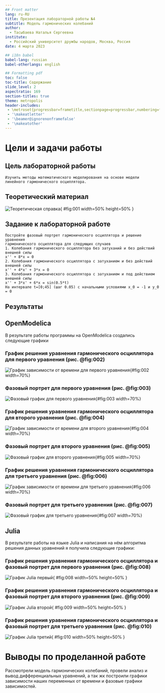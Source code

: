 ```yaml
---
## Front matter
lang: ru-RU
title: Презентация лабораторной работы №4
subtitle: Модель гармонических колебаний
author:
  - Тасыбаева Наталья Сергеевна
institute:
  - Российский университет дружбы народов, Москва, Россия
date: 4 марта 2023

## i18n babel
babel-lang: russian
babel-otherlangs: english

## Formatting pdf
toc: false
toc-title: Содержание
slide_level: 2
aspectratio: 169
section-titles: true
theme: metropolis
header-includes:
 - \metroset{progressbar=frametitle,sectionpage=progressbar,numbering=fraction}
 - '\makeatletter'
 - '\beamer@ignorenonframefalse'
 - '\makeatother'
---
```


# Цели и задачи работы

## Цель лабораторной работы

```
Изучить методы математического моделирования на основе модели линейного гармонического осциллятора.
```
## Теоретический материал 

![Теоретическая справка](image/теория.png){ #fig:001 width=50% height=50% }

## Задание к лабораторной работе
```
Постройте фазовый портрет гармонического осциллятора и решение уравнения
гармонического осциллятора для следующих случаев
1. Колебания гармонического осциллятора без затуханий и без действий внешней силы
x'' + 8*x = 0
2. Колебания гармонического осциллятора c затуханием и без действий внешней силы
x'' + 4*x' + 3*x = 0
3. Колебания гармонического осциллятора c затуханием и под действием внешней силы
x'' + 3*x' + 6*x = sin(0.5*t)
На интервале t=[0;45] (шаг 0.05) с начальными условиями x_0 = -1 и y_0 = 0
```

## Результаты
## OpenModelica
В результате работы программы на OpenModelica создались следующие графики

### График решения уравнения гармонического осциллятора для первого уравнения (рис. @fig:002)

![График зависимости от времени для первого уравнения](image/ОМ_1.png){#fig:002 width=70%}

### Фазовый портрет для первого уравнения (рис. @fig:003)

![Фазовый график для первого уравнения](image/ОМ_1_фаз.png){#fig:003 width=70%}

### График решения уравнения гармонического осциллятора для второго уравнения (рис. @fig:004)

![График зависимости от времени для второго уравнения](image/ОМ_2.png){#fig:004 width=70%}

### Фазовый портрет для второго уравнения (рис. @fig:005)

![Фазовый график для второго уравнения](image/ОМ_2_фаз.png){#fig:005 width=70%}

### График решения уравнения гармонического осциллятора для третьего уравнения (рис. @fig:006)

![График зависимости от времени для третьего уравнения](image/ОМ_3.png){#fig:006 width=70%}

### Фазовый портрет для третьего уравнения (рис. @fig:007)

![Фазовый график для третьего уравнения](image/ОМ_3_фаз.png){#fig:007 width=70%}

## Julia
В результате работы на языке Julia и написания на нём алгоритма решения данных уравнений я получила следующие графики:

### График решения уравнения гармонического осциллятора и фазовый портрет для первого уравнения (рис. @fig:008)

![График Julia первый](image/lab4_1.png){ #fig:008 width=50% height=50% }

### График решения уравнения гармонического осциллятора и фазовый портрет для второго уравнения (рис. @fig:009)

![График Julia второй](image/lab4_2.png){ #fig:009 width=50% height=50% }

### График решения уравнения гармонического осциллятора и фазовый портрет для третьего уравнения (рис. @fig:010)

![График Julia третий](image/lab4_2.png){ #fig:010 width=50% height=50% }

# Выводы по проделанной работе

Рассмотрели модель гармонических колебаний, провели анализ и вывод дифференциальных уравнений, а так жк построили графики зависимости наших переменных от времени и фазовые графики зависимостей.
